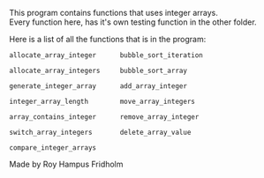 
This program contains  functions  that  uses  integer  arrays.  
Every function here, has it's  own  testing  function  in  the
other folder.

Here is a list of all the functions that is  in  the  program:

```
allocate_array_integer      bubble_sort_iteration

allocate_array_integers     bubble_sort_array

generate_integer_array      add_array_integer

integer_array_length        move_array_integers

array_contains_integer      remove_array_integer

switch_array_integers       delete_array_value

compare_integer_arrays

```

Made by Roy Hampus Fridholm
